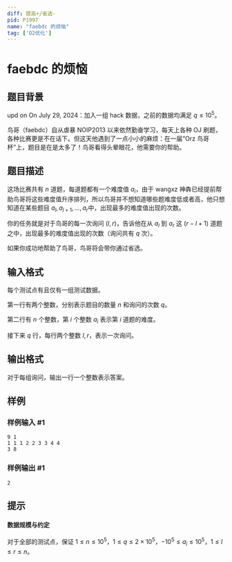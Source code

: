 ```yaml
---
diff: 提高+/省选-
pid: P1997
name: "faebdc 的烦恼"
tag: ['O2优化']
---
```

# faebdc 的烦恼
## 题目背景

upd on On July 29, 2024：加入一组 hack 数据，之前的数据均满足 $q\le 10^5$。

鸟哥（faebdc）自从虐暴 NOIP2013 以来依然勤奋学习，每天上各种 OJ 刷题，各种比赛更是不在话下。但这天他遇到了一点小小的麻烦：在一届“Orz 鸟哥杯”上，题目是在是太多了！鸟哥看得头晕眼花，他需要你的帮助。
## 题目描述

这场比赛共有 $n$ 道题，每道题都有一个难度值 $a_i$，由于 wangxz 神犇已经提前帮助鸟哥将这些难度值升序排列，所以鸟哥并不想知道哪些题难度低或者高，他只想知道在某些题目 $a_l,a_{l+1},\ldots,a_r$中，出现最多的难度值出现的次数。


你的任务就是对于鸟哥的每一次询问 $(l, r)$，告诉他在从 $a_l$ 到 $a_r$ 这 $(r-l+1)$ 道题之中，出现最多的难度值出现的次数（询问共有 $q$ 次）。


如果你成功地帮助了鸟哥，鸟哥将会带你通过省选。

## 输入格式

每个测试点有且仅有一组测试数据。

第一行有两个整数，分别表示题目的数量 $n$ 和询问的次数 $q$。

第二行有 $n$ 个整数，第 $i$ 个整数 $a_i$ 表示第 $i$ 道题的难度。

接下来 $q$ 行，每行两个整数 $l, r$，表示一次询问。
## 输出格式

对于每组询问，输出一行一个整数表示答案。
## 样例

### 样例输入 #1
```
9 1
1 1 1 2 2 3 3 4 4
3 8
```
### 样例输出 #1
```
2

```
## 提示

#### 数据规模与约定

对于全部的测试点，保证 $1 \leq n \leq 10^5$，$1 \leq q \leq 2\times 10^5$，$-10^5 \leq a_i \leq 10^5$，$1 \leq l \leq r \leq n$。
